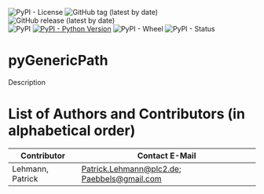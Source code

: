 ![PyPI - License](https://img.shields.io/pypi/l/pyGenericPath)
![GitHub tag (latest by date)](https://img.shields.io/github/v/tag/Paebbels/pyGenericPath) 
![GitHub release (latest by date)](https://img.shields.io/github/v/release/Paebbels/pyGenericPath)  
![PyPI](https://img.shields.io/pypi/v/pyGenericPath)
[![PyPI - Python Version](https://img.shields.io/pypi/pyversions/pyGenericPath)](https://pypi.org/project/pyGenericPath/)
![PyPI - Wheel](https://img.shields.io/pypi/wheel/pyGenericPath)
![PyPI - Status](https://img.shields.io/pypi/status/pyGenericPath)

# pyGenericPath

Description


# List of Authors and Contributors (in alphabetical order)

Contributor       | Contact E-Mail
------------------|------------------------------------------------------------
Lehmann, Patrick  | Patrick.Lehmann@plc2.de; Paebbels@gmail.com
